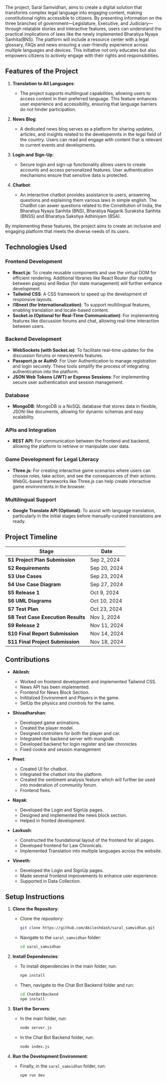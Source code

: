 <p> The project, Saral Samvidhan, aims to create a digital solution that transforms complex legal language into engaging content, making constitutional rights accessible to citizens. By presenting information on the three branches of government—Legislature, Executive, and Judiciary—through relatable stories and interactive features, users can understand the practical implications of laws like the newly implemented Bharatiya Nyaya Sanhita(BNS). The platform will include a resource center with a legal glossary, FAQs and news ensuring a user-friendly experience across multiple languages and devices. This initiative not only educates but also empowers citizens to actively engage with their rights and responsibilities.
</p>

## Features of the Project

1. **Translation to All Languages**:
   - The project supports multilingual capabilities, allowing users to access content in their preferred language. This feature enhances user experience and accessibility, ensuring that language barriers do not hinder participation. 

2. **News Blog**:
   - A dedicated news blog serves as a platform for sharing updates, articles, and insights related to the developemnts in the legal field of the country. Users can read and engage with content that is relevant to current events and developments.

3. **Login and Sign-Up**:
   - Secure login and sign-up functionality allows users to create accounts and access personalized features. User authentication mechanisms ensure that sensitive data is protected. 

4. **Chatbot**:
   - An interactive chatbot provides assistance to users, answering questions and explaining them various laws in simple english. The ChatBot can aswer questions related to the Constitution of India, the Bharatiya Nyaya Sanhita (BNS), Bharatiya Nagarik Suraksha Sanhita (BNSS) and Bharatiya Sakshya Adhiniyam (BSA).



By implementing these features, the project aims to create an inclusive and engaging platform that meets the diverse needs of its users.

  
<h2><strong>Technologies Used</strong></h2>

### Frontend Development
- **React.js**: To create reusable components and use the virtual DOM for efficient rendering. Additional libraries like React Router (for routing between pages) and Redux (for state management) will further enhance development.
- **Tailwind CSS**: A CSS framework to speed up the development of responsive layouts.
- **i18next (for Internationalization)**: To support multilingual features, enabling translation and locale-based content.
- **Socket.io (Optional for Real-Time Communication)**: For implementing features like discussion forums and chat, allowing real-time interaction between users.

### Backend Development
- **WebSockets (with Socket.io)**: To facilitate real-time updates for the discussion forums or news/events features.
- **Passport.js or Auth0**: For User Authentication to manage registration and login securely. These tools simplify the process of integrating authentication into the platform.
- **JSON Web Tokens (JWT) or Express Sessions**: For implementing secure user authentication and session management.

### Database
- **MongoDB**: MongoDB is a NoSQL database that stores data in flexible, JSON-like documents, allowing for dynamic schemas and easy scalability.

### APIs and Integration
- **REST API**: For communication between the frontend and backend, allowing the platform to retrieve or manipulate user data.

### Game Development for Legal Literacy
- **Three.js**: For creating interactive game scenarios where users can choose roles, take action, and see the consequences of their actions. WebGL-based frameworks like Three.js can help create interactive game environments in the browser.

### Multilingual Support
- **Google Translate API (Optional)**: To assist with language translation, particularly in the initial stages before manually-curated translations are ready.


## Project Timeline

| **Stage**                        | **Date**         |
|-----------------------------------|------------------|
| **S1 Project Plan Submission**    | Sep 2, 2024      |
| **S2 Requirements**               | Sep 20, 2024     |
| **S3 Use Cases**                  | Sep 23, 2024     |
| **S4 Use Case Diagram**           | Sep 27, 2024     |
| **S5 Release 1**                  | Oct 9, 2024      |
| **S6 UML Diagrams**               | Oct 10, 2024     |
| **S7 Test Plan**                  | Oct 23, 2024     |
| **S8 Test Case Execution Results**| Nov 1, 2024      |
| **S9 Release 2**                  | Nov 11, 2024     |
| **S10 Final Report Submission**   | Nov 14, 2024     |
| **S11 Final Project Submission**  | Nov 18, 2024     |



## Contributions

- **Akilesh**: 
  - Worked on frontend development and implemented Tailwind CSS.
  - News API has been implemented.
  - Frontend for News Block Section. 
  - Inititalzed Environment and Players in the game.
  - SetUp the physics and crontrols for the same.


- **Shivadharshan**: 
  - Developed game animations.
  - Created the player model.
  - Designed controllers for both the player and car.
  - Integrated the backend server with mongodb
  - Developed backend for login register and law chronicles
  - Fixed cookie and session management 

- **Preet**: 
  - Created UI for chatbot.  
  - Integrated the chatbot into the platform.
  - Created the sentiment analysis feature which will further be used into moderation of community forum.
  - Frontend fixes.

- **Nayak**:
  - Developed the Login and SignUp pages.
  - Designed and implemented the news block section.
  - Helped in fronted development. 

- **Lavkush**:  
  - Constructed the foundational layout of the frontend for all pages.
  - Developed frontend for Law Chronicals. 
  - Implemented Translation into multiple languages across the website.

- **Vineeth**: 
    - Developed the Login and SignUp pages.
    - Made several frontend improvements to enhance user experience.
    - Supported in Data Collection.







## Setup Instructions

1. **Clone the Repository**:
   - Clone the repository:
     ```bash
     git clone https://github.com/Akileshdash/saral_samvidhan.git
     ```
   - Navigate to the `saral_samvidhan` folder:
     ```bash
     cd saral_samvidhan
     ```

2. **Install Dependencies**:
   - To install dependencies in the main folder, run:
     ```bash
     npm install
     ```
   - Then, navigate to the Chat Bot Backend folder and run:
     ```bash
     cd ChatBotBackend
     npm install
     ```

3. **Start the Servers**:
   - In the main folder, run:
     ```bash
     node server.js
     ```
   - In the Chat Bot Backend folder, run:
     ```bash
     node index.js
     ```

4. **Run the Development Environment**:
   - Finally, in the `saral_samvidhan` folder, run:
     ```bash
     npm run dev
     ```

